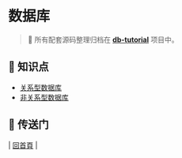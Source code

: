 # 数据库

> :dart: 所有配套源码整理归档在 [**db-tutorial**](https://github.com/dunwu/db-tutorial) 项目中。

## :memo: 知识点

- [关系型数据库](sql)
- [非关系型数据库](nosql)

## :door: 传送门

| [回首頁](https://github.com/dunwu/notes) |
